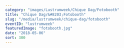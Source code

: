 ```yaml
---
category: "images/Lustrumweek/Chique Dag/Fotobooth"
title: "Chique Dag/&#8203;Fotobooth"
slug: "/media/lustrumweek/chique-dag/fotobooth"
eventID: "lustrumweek"
featuredImage: "fotobooth.jpg"
date: "2018-05-06"
sort: 300
---
```

